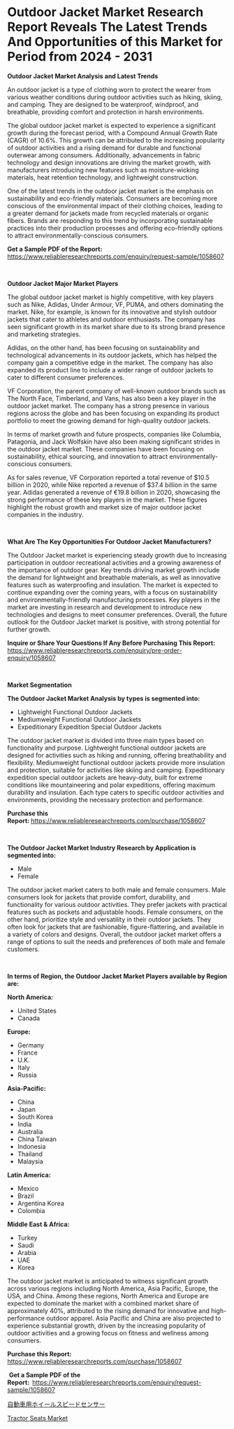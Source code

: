 <p><h1>Outdoor Jacket Market Research Report Reveals The Latest Trends And Opportunities of this Market for Period from 2024 - 2031</h1></p><p><strong>Outdoor Jacket Market Analysis and Latest Trends</strong></p>
<p><p>An outdoor jacket is a type of clothing worn to protect the wearer from various weather conditions during outdoor activities such as hiking, skiing, and camping. They are designed to be waterproof, windproof, and breathable, providing comfort and protection in harsh environments.</p><p>The global outdoor jacket market is expected to experience a significant growth during the forecast period, with a Compound Annual Growth Rate (CAGR) of 10.6%. This growth can be attributed to the increasing popularity of outdoor activities and a rising demand for durable and functional outerwear among consumers. Additionally, advancements in fabric technology and design innovations are driving the market growth, with manufacturers introducing new features such as moisture-wicking materials, heat retention technology, and lightweight construction.</p><p>One of the latest trends in the outdoor jacket market is the emphasis on sustainability and eco-friendly materials. Consumers are becoming more conscious of the environmental impact of their clothing choices, leading to a greater demand for jackets made from recycled materials or organic fibers. Brands are responding to this trend by incorporating sustainable practices into their production processes and offering eco-friendly options to attract environmentally-conscious consumers.</p></p>
<p><strong>Get a Sample PDF of the Report:&nbsp;</strong> <a href="https://www.reliableresearchreports.com/enquiry/request-sample/1058607">https://www.reliableresearchreports.com/enquiry/request-sample/1058607</a></p>
<p>&nbsp;</p>
<p><strong>Outdoor Jacket Major Market Players</strong></p>
<p><p>The global outdoor jacket market is highly competitive, with key players such as Nike, Adidas, Under Armour, VF, PUMA, and others dominating the market. Nike, for example, is known for its innovative and stylish outdoor jackets that cater to athletes and outdoor enthusiasts. The company has seen significant growth in its market share due to its strong brand presence and marketing strategies.</p><p>Adidas, on the other hand, has been focusing on sustainability and technological advancements in its outdoor jackets, which has helped the company gain a competitive edge in the market. The company has also expanded its product line to include a wider range of outdoor jackets to cater to different consumer preferences.</p><p>VF Corporation, the parent company of well-known outdoor brands such as The North Face, Timberland, and Vans, has also been a key player in the outdoor jacket market. The company has a strong presence in various regions across the globe and has been focusing on expanding its product portfolio to meet the growing demand for high-quality outdoor jackets.</p><p>In terms of market growth and future prospects, companies like Columbia, Patagonia, and Jack Wolfskin have also been making significant strides in the outdoor jacket market. These companies have been focusing on sustainability, ethical sourcing, and innovation to attract environmentally-conscious consumers.</p><p>As for sales revenue, VF Corporation reported a total revenue of $10.5 billion in 2020, while Nike reported a revenue of $37.4 billion in the same year. Adidas generated a revenue of €19.8 billion in 2020, showcasing the strong performance of these key players in the market. These figures highlight the robust growth and market size of major outdoor jacket companies in the industry.</p></p>
<p>&nbsp;</p>
<p><strong>What Are The Key Opportunities For Outdoor Jacket Manufacturers?</strong></p>
<p><p>The Outdoor Jacket market is experiencing steady growth due to increasing participation in outdoor recreational activities and a growing awareness of the importance of outdoor gear. Key trends driving market growth include the demand for lightweight and breathable materials, as well as innovative features such as waterproofing and insulation. The market is expected to continue expanding over the coming years, with a focus on sustainability and environmentally-friendly manufacturing processes. Key players in the market are investing in research and development to introduce new technologies and designs to meet consumer preferences. Overall, the future outlook for the Outdoor Jacket market is positive, with strong potential for further growth.</p></p>
<p><strong>Inquire or Share Your Questions If Any Before Purchasing This Report:</strong> <a href="https://www.reliableresearchreports.com/enquiry/pre-order-enquiry/1058607">https://www.reliableresearchreports.com/enquiry/pre-order-enquiry/1058607</a></p>
<p>&nbsp;</p>
<p><strong>Market Segmentation</strong></p>
<p><strong>The Outdoor Jacket Market Analysis by types is segmented into:</strong></p>
<p><ul><li>Lightweight Functional Outdoor Jackets</li><li>Mediumweight Functional Outdoor Jackets</li><li>Expeditionary Expedition Special Outdoor Jackets</li></ul></p>
<p><p>The outdoor jacket market is divided into three main types based on functionality and purpose. Lightweight functional outdoor jackets are designed for activities such as hiking and running, offering breathability and flexibility. Mediumweight functional outdoor jackets provide more insulation and protection, suitable for activities like skiing and camping. Expeditionary expedition special outdoor jackets are heavy-duty, built for extreme conditions like mountaineering and polar expeditions, offering maximum durability and insulation. Each type caters to specific outdoor activities and environments, providing the necessary protection and performance.</p></p>
<p><strong>Purchase this Report:&nbsp;</strong><a href="https://www.reliableresearchreports.com/purchase/1058607">https://www.reliableresearchreports.com/purchase/1058607</a></p>
<p>&nbsp;</p>
<p><strong>The Outdoor Jacket Market Industry Research by Application is segmented into:</strong></p>
<p><ul><li>Male</li><li>Female</li></ul></p>
<p><p>The outdoor jacket market caters to both male and female consumers. Male consumers look for jackets that provide comfort, durability, and functionality for various outdoor activities. They prefer jackets with practical features such as pockets and adjustable hoods. Female consumers, on the other hand, prioritize style and versatility in their outdoor jackets. They often look for jackets that are fashionable, figure-flattering, and available in a variety of colors and designs. Overall, the outdoor jacket market offers a range of options to suit the needs and preferences of both male and female customers.</p></p>
<p>&nbsp;</p>
<p><strong>In terms of Region, the Outdoor Jacket Market Players available by Region are:</strong></p>
<p>
    <p> <strong> North America: </strong>
        <ul>
            <li>United States</li>
            <li>Canada</li>
        </ul>
        </p> 
    <p> <strong> Europe: </strong>
        <ul>
            <li>Germany</li>
            <li>France</li>
            <li>U.K.</li>
            <li>Italy</li>
            <li>Russia</li>
        </ul>
        </p> 
    <p> <strong> Asia-Pacific: </strong>
        <ul>
            <li>China</li>
            <li>Japan</li>
            <li>South Korea</li>
            <li>India</li>
            <li>Australia</li>
            <li>China Taiwan</li>
            <li>Indonesia</li>
            <li>Thailand</li>
            <li>Malaysia</li>
        </ul>
        </p> 
    <p> <strong> Latin America: </strong>
        <ul>
            <li>Mexico</li>
            <li>Brazil</li>
            <li>Argentina Korea</li>
            <li>Colombia</li>
        </ul>
        </p> 
    <p> <strong> Middle East & Africa: </strong>
        <ul>
            <li>Turkey</li>
            <li>Saudi</li>
            <li>Arabia</li>
            <li>UAE</li>
            <li>Korea</li>
        </ul>
    </p>
    </p>
<p><p>The outdoor jacket market is anticipated to witness significant growth across various regions including North America, Asia Pacific, Europe, the USA, and China. Among these regions, North America and Europe are expected to dominate the market with a combined market share of approximately 40%, attributed to the rising demand for innovative and high-performance outdoor apparel. Asia Pacific and China are also projected to experience substantial growth, driven by the increasing popularity of outdoor activities and a growing focus on fitness and wellness among consumers.</p></p>
<p><strong>Purchase this Report: </strong><a href="https://www.reliableresearchreports.com/purchase/1058607">https://www.reliableresearchreports.com/purchase/1058607</a></p>
<p>&nbsp;<strong>Get a Sample PDF of the Report:&nbsp;&nbsp;</strong><a href="https://www.reliableresearchreports.com/enquiry/request-sample/1058607">https://www.reliableresearchreports.com/enquiry/request-sample/1058607</a></p>
<p><strong></strong></p>
<p><p><a href="https://medium.com/@chrispbacon162023/%E8%87%AA%E5%8B%95%E8%BB%8A%E3%81%AE%E3%83%9B%E3%82%A4%E3%83%BC%E3%83%AB%E3%82%B9%E3%83%94%E3%83%BC%E3%83%89%E3%82%BB%E3%83%B3%E3%82%B5%E3%83%BC%E3%81%AE%E5%B8%82%E5%A0%B4%E3%83%A1%E3%83%88%E3%83%AA%E3%82%AF%E3%82%B9%E3%82%92%E8%A7%A3%E8%AA%AD%E3%81%99%E3%82%8B-%E5%B8%82%E5%A0%B4%E3%82%B7%E3%82%A7%E3%82%A2-%E3%83%88%E3%83%AC%E3%83%B3%E3%83%89-%E6%88%90%E9%95%B7%E3%83%91%E3%82%BF%E3%83%BC%E3%83%B3-8f1e13e1108d">自動車用ホイールスピードセンサー</a></p><p><a href="https://thundering-castanet-c65.notion.site/Tractor-Seats-Market-Offers-Provide-Insightful-Data-for-the-Time-Period-from-2024-to-2031-and-also-P-02eb1a20458b42c899b5c928fe973c00">Tractor Seats Market</a></p></p>
